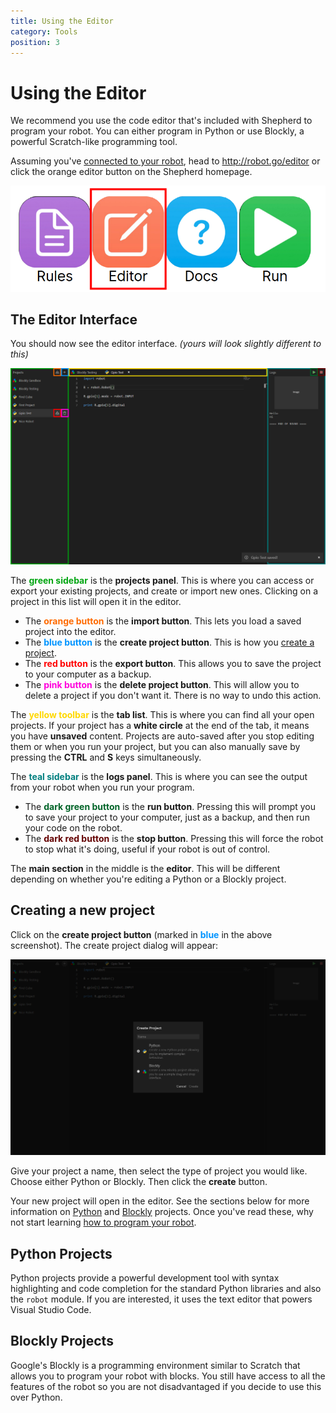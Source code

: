 ```yaml
---
title: Using the Editor
category: Tools
position: 3
---
```

# Using the Editor

We recommend you use the code editor that's included with Shepherd to program your robot. You can either program in Python or use Blockly, a powerful Scratch-like programming tool.

Assuming you've [connected to your robot](/connecting.md), head to <http://robot.go/editor> or click the orange
editor button on the Shepherd homepage.

![Upload Button](./images/shepherd-editor.png)

## The Editor Interface

You should now see the editor interface. _(yours will look slightly different to this)_

![Annotated Editor Interface](./images/shepherd-editor-annotated.png)

The **<span style="color: #00A510">green sidebar</span>** is the **projects panel**. This is where you can access or
export your existing projects, and create or import new ones. Clicking on a project in this list will open it in the
editor.

* The **<span style="color: #FF6A00">orange button</span>** is the **import button**. This lets you load a saved project
  into the editor.
* The **<span style="color: #0094FF">blue button</span>** is the **create project button**. This is how you
  [create a project](#creating-a-new-project).
* The **<span style="color: #FF0000">red button</span>** is the **export button**. This allows you to save the project
  to your computer as a backup.
* The **<span style="color: #FF00DC">pink button</span>** is the **delete project button**. This will allow you to
  delete a project if you don't want it. There is no way to undo this action.

The **<span style="color: #FFD800">yellow toolbar</span>** is the **tab list**. This is where you can find all your open
projects. If your project has a **white circle** at the end of the tab, it means you have **unsaved** content. Projects are
auto-saved after you stop editing them or when you run your project, but you can also manually save by pressing the **CTRL**
and **S** keys simultaneously.

The **<span style="color: #007F7F">teal sidebar</span>** is the **logs panel**. This is where you can see the output
from your robot when you run your program.

* The **<span style="color: #006327">dark green button</span>** is the **run button**. Pressing this will prompt you to
  save your project to your computer, just as a backup, and then run your code on the robot.
* The **<span style="color: #630000">dark red button</span>** is the **stop button**. Pressing this will force the robot
  to stop what it's doing, useful if your robot is out of control.

The **main section** in the middle is the **editor**. This will be different depending on whether you're editing a Python or a
Blockly project.

## Creating a new project

Click on the **create project button** (marked in **<span style="color: #0094FF">blue</span>** in the above screenshot).
The create project dialog will appear:

![Create Project Interface](./images/shepherd-editor-create-project.png)

Give your project a name, then select the type of project you would like. Choose either Python or Blockly. Then click the **create** button.

Your new project will open in the editor. See the sections below for more information on [Python](#python-projects) and
[Blockly](#blockly-projects) projects. Once you've read these, why not start learning [how to program your robot](/init-robot.md). 

## Python Projects

Python projects provide a powerful development tool with syntax highlighting and code completion for the standard Python libraries and also the `robot` module. If you are interested, it uses the text editor that powers Visual Studio Code.

## Blockly Projects

Google's Blockly is a programming environment similar to Scratch that allows you to program your robot with blocks. You still have access to all the features of the robot so you are not disadvantaged if you decide to use this over Python.

